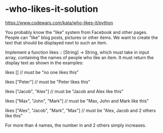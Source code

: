 # -who-likes-it-solution
https://www.codewars.com/kata/who-likes-it/python

You probably know the "like" system from Facebook and other pages. People can "like" blog posts, pictures or other items. We want to create the text that should be displayed next to such an item.

Implement a function likes :: [String] -> String, which must take in input array, containing the names of people who like an item. It must return the display text as shown in the examples:

likes [] // must be "no one likes this"

likes ["Peter"] // must be "Peter likes this"

likes ["Jacob", "Alex"] // must be "Jacob and Alex like this"

likes ["Max", "John", "Mark"] // must be "Max, John and Mark like this"

likes ["Alex", "Jacob", "Mark", "Max"] // must be "Alex, Jacob and 2 others like this"

For more than 4 names, the number in and 2 others simply increases.
